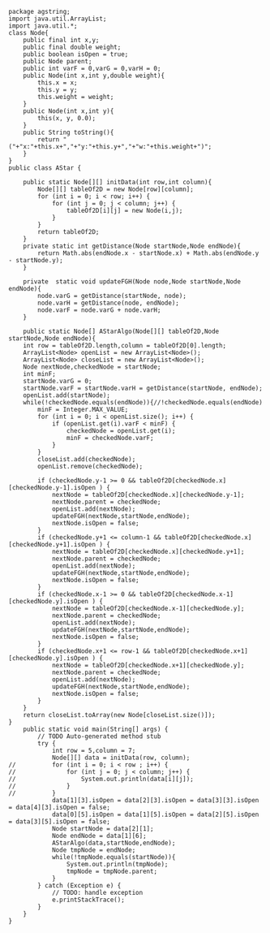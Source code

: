     package agstring;
    import java.util.ArrayList;
    import java.util.*;
    class Node{
        public final int x,y;
        public final double weight;
        public boolean isOpen = true;
        public Node parent;
        public int varF = 0,varG = 0,varH = 0;
        public Node(int x,int y,double weight){
            this.x = x;
            this.y = y;
            this.weight = weight;
        }
        public Node(int x,int y){
            this(x, y, 0.0);
        }
        public String toString(){
            return "("+"x:"+this.x+","+"y:"+this.y+","+"w:"+this.weight+")";
        }
    }
    public class AStar {
        
        public static Node[][] initData(int row,int column){
            Node[][] tableOf2D = new Node[row][column];
            for (int i = 0; i < row; i++) {
                for (int j = 0; j < column; j++) {
                    tableOf2D[i][j] = new Node(i,j);
                }
            }
            return tableOf2D;
        }
        private static int getDistance(Node startNode,Node endNode){
            return Math.abs(endNode.x - startNode.x) + Math.abs(endNode.y - startNode.y);
        }
        
        private  static void updateFGH(Node node,Node startNode,Node endNode){
            node.varG = getDistance(startNode, node);
            node.varH = getDistance(node, endNode);
            node.varF = node.varG + node.varH;
        }
        
        public static Node[] AStarAlgo(Node[][] tableOf2D,Node startNode,Node endNode){
        int row = tableOf2D.length,column = tableOf2D[0].length;
        ArrayList<Node> openList = new ArrayList<Node>();
        ArrayList<Node> closeList = new ArrayList<Node>();
        Node nextNode,checkedNode = startNode;
        int minF;
        startNode.varG = 0;
        startNode.varF = startNode.varH = getDistance(startNode, endNode);
        openList.add(startNode);
        while(!checkedNode.equals(endNode)){//!checkedNode.equals(endNode)
            minF = Integer.MAX_VALUE;
            for (int i = 0; i < openList.size(); i++) {
                if (openList.get(i).varF < minF) {
                    checkedNode = openList.get(i);
                    minF = checkedNode.varF;
                }
            }
            closeList.add(checkedNode);
            openList.remove(checkedNode);
            
            if (checkedNode.y-1 >= 0 && tableOf2D[checkedNode.x][checkedNode.y-1].isOpen ) {
                nextNode = tableOf2D[checkedNode.x][checkedNode.y-1];
                nextNode.parent = checkedNode;
                openList.add(nextNode);
                updateFGH(nextNode,startNode,endNode);
                nextNode.isOpen = false;
            }
            if (checkedNode.y+1 <= column-1 && tableOf2D[checkedNode.x][checkedNode.y+1].isOpen ) {
                nextNode = tableOf2D[checkedNode.x][checkedNode.y+1];
                nextNode.parent = checkedNode;
                openList.add(nextNode);
                updateFGH(nextNode,startNode,endNode);
                nextNode.isOpen = false;
            }
            if (checkedNode.x-1 >= 0 && tableOf2D[checkedNode.x-1][checkedNode.y].isOpen ) {
                nextNode = tableOf2D[checkedNode.x-1][checkedNode.y];
                nextNode.parent = checkedNode;
                openList.add(nextNode);
                updateFGH(nextNode,startNode,endNode);
                nextNode.isOpen = false;
            }
            if (checkedNode.x+1 <= row-1 && tableOf2D[checkedNode.x+1][checkedNode.y].isOpen ) {
                nextNode = tableOf2D[checkedNode.x+1][checkedNode.y];
                nextNode.parent = checkedNode;
                openList.add(nextNode);
                updateFGH(nextNode,startNode,endNode);
                nextNode.isOpen = false;
            }
        }
        return closeList.toArray(new Node[closeList.size()]);
    }
        public static void main(String[] args) {
            // TODO Auto-generated method stub
            try {
                int row = 5,column = 7;
                Node[][] data = initData(row, column);
    //          for (int i = 0; i < row ; i++) {
    //              for (int j = 0; j < column; j++) {
    //                  System.out.println(data[i][j]);
    //              }
    //          }
                data[1][3].isOpen = data[2][3].isOpen = data[3][3].isOpen = data[4][3].isOpen = false;
                data[0][5].isOpen = data[1][5].isOpen = data[2][5].isOpen = data[3][5].isOpen = false;
                Node startNode = data[2][1];
                Node endNode = data[1][6];
                AStarAlgo(data,startNode,endNode);
                Node tmpNode = endNode;
                while(!tmpNode.equals(startNode)){
                    System.out.println(tmpNode);
                    tmpNode = tmpNode.parent;
                }
            } catch (Exception e) {
                // TODO: handle exception
                e.printStackTrace();
            }
        }
    }
